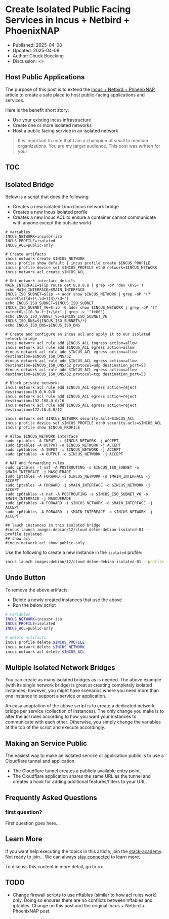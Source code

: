# Create Isolated Public Facing Services in Incus + Netbird + PhoenixNAP

- Published: 2025-04-08
- Updated: 2025-04-08
- Author: Chuck Boecking
- Discussion: <>

## Host Public Applications

The purpose of this post is to extend the [Incus + Netbird + PhoenixNAP](./blog-incus-netbird-phoenixnap.md) article to create a safe place to host public-facing applications and services.

Here is the benefit short story:

- Use your existing Incus infrastructure
- Create one or more isolated networks
- Host a public facing service in an isolated network

> It is important to note that I am a champion of small to medium organizations. You are my target audience. This post was written for you! 

## TOC

<!-- toc -->

## Isolated Bridge

Below is a script that does the following:

- Creates a new isolated Linux/Incus network bridge
- Creates a new Incus isolated profile
- Creates a new Incus ACL to ensure a container cannot communicate with anyone except the outside world

```
# variables
INCUS_NETWORK=incusbr-iso
INCUS_PROFILE=isolated
INCUS_ACL=public-only

# Create artifacts
incus network create $INCUS_NETWORK
incus profile show default | incus profile create $INCUS_PROFILE
incus profile device set $INCUS_PROFILE eth0 network=$INCUS_NETWORK
incus network acl create $INCUS_ACL

# Get network interface details
MAIN_INTERFACE=$(ip route get 8.8.8.8 | grep -oP 'dev \K\S+')
echo MAIN_INTERFACE=$MAIN_INTERFACE
INCUS_ISO_SUBNET=$(ip -4 addr show $INCUS_NETWORK | grep -oP '(?<=inet\s)\d+(\.\d+){3}/\d+')
echo INCUS_ISO_SUBNET=$INCUS_ISO_SUBNET
INCUS_ISO_SUBNET_V6=$(ip -6 addr show $INCUS_NETWORK | grep -oP '(?<=inet6\s)[0-9a-f:]+/\d+' | grep -v '^fe80')
echo INCUS_ISO_SUBNET_V6=$INCUS_ISO_SUBNET_V6
INCUS_ISO_DNS=${INCUS_ISO_SUBNET%/*}
echo INCUS_ISO_DNS=$INCUS_ISO_DNS

# Create and configure an incus acl and apply it to our isolated network bridge
incus network acl rule add $INCUS_ACL ingress action=allow
incus network acl rule add $INCUS_ACL egress action=allow
#incus network acl rule add $INCUS_ACL egress action=allow destination=$INCUS_ISO_DNS/32
#incus network acl rule add $INCUS_ACL egress action=allow destination=$INCUS_ISO_DNS/32 protocol=udp destination_port=53
#incus network acl rule add $INCUS_ACL egress action=allow destination=$INCUS_ISO_DNS/32 protocol=tcp destination_port=53

# Block private networks
incus network acl rule add $INCUS_ACL egress action=reject destination=10.0.0.0/8
incus network acl rule add $INCUS_ACL egress action=reject destination=192.168.0.0/16
incus network acl rule add $INCUS_ACL egress action=reject destination=172.16.0.0/12

incus network set $INCUS_NETWORK security.acls=$INCUS_ACL
incus profile device set $INCUS_PROFILE eth0 security.acls=$INCUS_ACL
incus profile show $INCUS_PROFILE

# Allow $INCUS_NETWORK interface
sudo iptables -A INPUT -i $INCUS_NETWORK -j ACCEPT
sudo iptables -A OUTPUT -o $INCUS_NETWORK -j ACCEPT
sudo ip6tables -A INPUT -i $INCUS_NETWORK -j ACCEPT
sudo ip6tables -A OUTPUT -o $INCUS_NETWORK -j ACCEPT

# NAT and forwarding rules
sudo iptables -t nat -A POSTROUTING -s $INCUS_ISO_SUBNET -o $MAIN_INTERFACE -j MASQUERADE
sudo iptables -A FORWARD -i $INCUS_NETWORK -o $MAIN_INTERFACE -j ACCEPT
sudo iptables -A FORWARD -i $MAIN_INTERFACE -o $INCUS_NETWORK -j ACCEPT
sudo ip6tables -t nat -A POSTROUTING -s $INCUS_ISO_SUBNET_V6 -o $MAIN_INTERFACE -j MASQUERADE
sudo ip6tables -A FORWARD -i $INCUS_NETWORK -o $MAIN_INTERFACE -j ACCEPT
sudo ip6tables -A FORWARD -i $MAIN_INTERFACE -o $INCUS_NETWORK -j ACCEPT

## lauch instances in this isolated bridge
#incus launch images:debian/12/cloud delme-debian-isolated-01 --profile isolated
## show acl
#incus network acl show public-only
```

Use the following to create a new instance in the `isolated` profile:

```bash
incus launch images:debian/12/cloud delme-debian-isolated-01 --profile isolated
```

## Undo Button

To remove the above artifacts:

- Delete a newly created instances that use the above
- Run the below script

```bash
# variables
INCUS_NETWORK=incusbr-iso
INCUS_PROFILE=isolated
INCUS_ACL=public-only

# delete artifacts
incus profile delete $INCUS_PROFILE
incus network delete $INCUS_NETWORK
incus network acl delete $INCUS_ACL
```

## Multiple Isolated Network Bridges

You can create as many isolated bridges as is needed. The above example (with its single network bridge) is great at creating completely isolated instances; however, you might have scenarios where you need more than one instance to support a service or application.

An easy adaptation of the above script is to create a dedicated network bridge per service (collection of instances). The only change you make is to alter the acl rules according to how you want your instances to communicate with each other. Otherwise, you simply change the variables at the top of the script and execute accordingly.

## Making an Service Public

The easiest way to make an isolated service or application public is to use a Cloudflare tunnel and application.

- The Cloudflare tunnel creates a publicly available entry point.
- The Cloudflare application shares the same URL as the tunnel and creates a hook for adding additional features/filters to your URL.

## Frequently Asked Questions

### first question?

First question goes here...

## Learn More

If you want help executing the topics in this article, join the [stack-academy](./stack-academy.md). Not ready to join... We can always [stay connected](../learn-more.html) to learn more.

To discuss this content in more detail, go to <>.

## TODO

- Change firewall scripts to use nftables (similar to how acl rules work) only. Doing so ensures there are no conflicts between nftables and iptables. Change on this post and the original Incus + Netbird + PhoenixNAP post.
